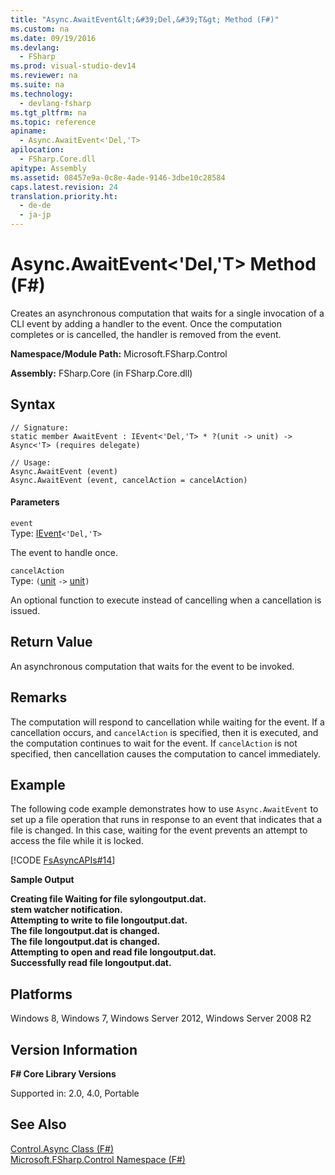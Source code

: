 ```yaml
---
title: "Async.AwaitEvent&lt;&#39;Del,&#39;T&gt; Method (F#)"
ms.custom: na
ms.date: 09/19/2016
ms.devlang: 
  - FSharp
ms.prod: visual-studio-dev14
ms.reviewer: na
ms.suite: na
ms.technology: 
  - devlang-fsharp
ms.tgt_pltfrm: na
ms.topic: reference
apiname: 
  - Async.AwaitEvent<'Del,'T>
apilocation: 
  - FSharp.Core.dll
apitype: Assembly
ms.assetid: 08457e9a-0c8e-4ade-9146-3dbe10c28584
caps.latest.revision: 24
translation.priority.ht: 
  - de-de
  - ja-jp
---
```

# Async.AwaitEvent&lt;&#39;Del,&#39;T&gt; Method (F#)
Creates an asynchronous computation that waits for a single invocation of a CLI event by adding a handler to the event. Once the computation completes or is cancelled, the handler is removed from the event.  
  
 **Namespace/Module Path:** Microsoft.FSharp.Control  
  
 **Assembly:** FSharp.Core (in FSharp.Core.dll)  
  
## Syntax  
  
```  
// Signature:  
static member AwaitEvent : IEvent<'Del,'T> * ?(unit -> unit) -> Async<'T> (requires delegate)  
  
// Usage:  
Async.AwaitEvent (event)  
Async.AwaitEvent (event, cancelAction = cancelAction)  
```  
  
#### Parameters  
 `event`  
 Type: [IEvent](../vs140/Control.IEvent--Delegate--Args--Interface--F#-.md)`<'Del,'T>`  
  
 The event to handle once.  
  
 `cancelAction`  
 Type: `(`[unit](../vs140/Core.unit-Type-Abbreviation--F#-.md) `->` [unit](../vs140/Core.unit-Type-Abbreviation--F#-.md)`)`  
  
 An optional function to execute instead of cancelling when a cancellation is issued.  
  
## Return Value  
 An asynchronous computation that waits for the event to be invoked.  
  
## Remarks  
 The computation will respond to cancellation while waiting for the event. If a cancellation occurs, and `cancelAction` is specified, then it is executed, and the computation continues to wait for the event. If `cancelAction` is not specified, then cancellation causes the computation to cancel immediately.  
  
## Example  
 The following code example demonstrates how to use `Async.AwaitEvent` to set up a file operation that runs in response to an event that indicates that a file is changed. In this case, waiting for the event prevents an attempt to access the file while it is locked.  
  
 [!CODE [FsAsyncAPIs#14](../CodeSnippet/VS_Snippets_Fsharp/fsasyncapis#14)]  
  
 **Sample Output**  
  
  **Creating file Waiting for file sylongoutput.dat.**  
**stem watcher notification.**  
**Attempting to write to file longoutput.dat.**  
**The file longoutput.dat is changed.**  
**The file longoutput.dat is changed.**  
**Attempting to open and read file longoutput.dat.**  
**Successfully read file longoutput.dat.**   
## Platforms  
 Windows 8, Windows 7, Windows Server 2012, Windows Server 2008 R2  
  
## Version Information  
 **F# Core Library Versions**  
  
 Supported in: 2.0, 4.0, Portable  
  
## See Also  
 [Control.Async Class (F#)](../Topic/Control.Async%20Class%20\(F%23\).md)   
 [Microsoft.FSharp.Control Namespace (F#)](../vs140/Microsoft.FSharp.Control-Namespace--F#-.md)